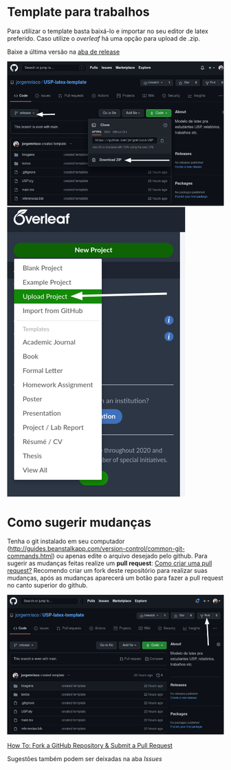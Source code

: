 # Template para trabalhos

Para utilizar o template basta baixá-lo e importar no seu editor de latex preferido. Caso utilize o *overleaf* há uma opção para upload de .zip.

Baixe a última versão na [aba de release](https://github.com/jorgemrisco/USP-latex-template/releases)

![download_github](Imagens/download.png)
![overleaf_upload](Imagens/overleaf.png)

# Como sugerir mudanças
Tenha o git instalado em seu computador (http://guides.beanstalkapp.com/version-control/common-git-commands.html) ou apenas edite o arquivo desejado pelo github.
Para sugerir as mudanças feitas realize um **pull request**: [Como criar uma pull request?](https://docs.github.com/pt/free-pro-team@latest/github/collaborating-with-issues-and-pull-requests/creating-a-pull-request)
Recomendo criar um fork deste repositório para realizar suas mudanças, após as mudanças aparecerá um botão para fazer a pull request no canto superior do github.

![fork](Imagens/fork.png)

[How To: Fork a GitHub Repository & Submit a Pull Request](https://jarv.is/notes/how-to-pull-request-fork-github/)

Sugestões também podem ser deixadas na aba *Issues*
